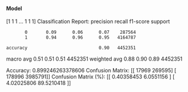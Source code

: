 #### Model
[1 1 1 ... 1 1 1]
Classification Report:
              precision    recall  f1-score   support

           0       0.09      0.06      0.07    287564
           1       0.94      0.96      0.95   4164787

    accuracy                           0.90   4452351
   macro avg       0.51      0.51      0.51   4452351
weighted avg       0.88      0.90      0.89   4452351

Accuracy: 0.899246263378606
Confusion Matrix:
[[  17969  269595]
 [ 178996 3985791]]
Confusion Matrix (%):
[[ 0.40358453  6.0551156 ]
 [ 4.02025806 89.5210418 ]]
